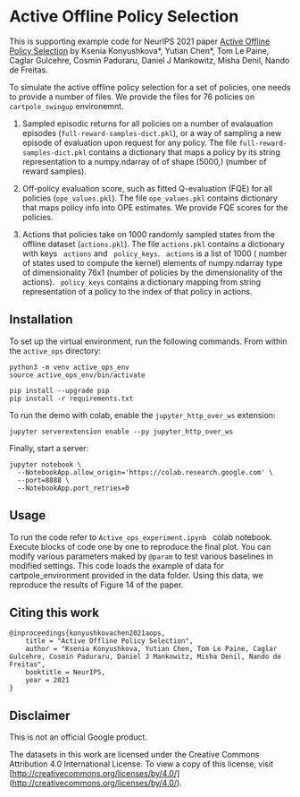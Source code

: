 # Active Offline Policy Selection

This is supporting example code for NeurIPS 2021 paper [Active Offline Policy
Selection](https://arxiv.org/abs/2106.10251) by Ksenia Konyushkova*, Yutian
Chen*, Tom Le Paine, Caglar Gulcehre, Cosmin Paduraru, Daniel J Mankowitz,
Misha Denil, Nando de Freitas.

To simulate the active offline policy selection for a set of policies, one needs
to provide a number of files. We provide the files for 76 policies on
`` cartpole_swingup `` environemnt.

1. Sampled episodic returns for all policies on a number of evalauation episodes
(`` full-reward-samples-dict.pkl ``), or a way of sampling a new episode of
evaluation upon request for any policy. The file
`` full-reward-samples-dict.pkl `` contains a dictionary that maps a policy by
its string representation to a numpy.ndarray of of shape (5000,) (number of
reward samples).

2. Off-policy evaluation score, such as fitted Q-evaluation (FQE) for all
policies (`` ope_values.pkl ``). The file `` ope_values.pkl `` contains
dictionary that maps policy info into OPE estimates. We provide FQE scores
for the policies.

3. Actions that policies take on 1000 randomly sampled states from the offline
dataset (`` actions.pkl ``). The file `` actions.pkl `` contains a dictionary
with keys `` actions`` and `` policy_keys``. `` actions`` is a list of 1000 (
number of states used to compute the kernel) elements of numpy.ndarray type of
dimensionality 76x1 (number of policies by the dimensionality of the actions).
`` policy_keys`` contains a dictionary mapping from string representation of a
policy to the index of that policy in actions.

## Installation

To set up the virtual environment, run the following commands.
From within the `active_ops` directory:

```
python3 -m venv active_ops_env
source active_ops_env/bin/activate

pip install --upgrade pip
pip install -r requirements.txt
```

To run the demo with colab, enable the ```jupyter_http_over_ws``` extension:

```
jupyter serverextension enable --py jupyter_http_over_ws
```

Finally, start a server:

```
jupyter notebook \
  --NotebookApp.allow_origin='https://colab.research.google.com' \
  --port=8888 \
  --NotebookApp.port_retries=0
```

## Usage

To run the code refer to `` Active_ops_experiment.ipynb  `` colab notebook.
Execute blocks of code one by one to reproduce the final plot. You can modify
various parameters maked by  `` @param `` to test various baselines in modified
settings. This code loads the example of data for cartpole_environment provided
in the data folder. Using this data, we reproduce the results of Figure 14 of
the paper.

## Citing this work

```
@inproceedings{konyushkovachen2021aops,
    title = "Active Offline Policy Selection",
    author = "Ksenia Konyushkova, Yutian Chen, Tom Le Paine, Caglar Gulcehre, Cosmin Paduraru, Daniel J Mankowitz, Misha Denil, Nando de Freitas",
    booktitle = NeurIPS,
    year = 2021
}
```

## Disclaimer

This is not an official Google product.

The datasets in this work are licensed under the Creative Commons Attribution
4.0 International License. To view a copy of this license, visit
[http://creativecommons.org/licenses/by/4.0/]
(http://creativecommons.org/licenses/by/4.0/).
